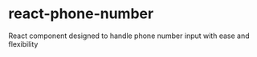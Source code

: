 # react-phone-number
React component designed to handle phone number input with ease and flexibility
